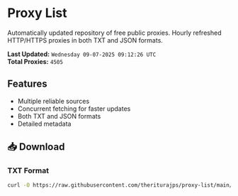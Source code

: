 # Proxy List

Automatically updated repository of free public proxies. Hourly refreshed HTTP/HTTPS proxies in both TXT and JSON formats.

**Last Updated:** `Wednesday 09-07-2025 09:12:26 UTC`  
**Total Proxies:** `4505`

## Features
- Multiple reliable sources
- Concurrent fetching for faster updates
- Both TXT and JSON formats
- Detailed metadata

## 📥 Download

### TXT Format
```bash
curl -O https://raw.githubusercontent.com/theriturajps/proxy-list/main/proxies.txt